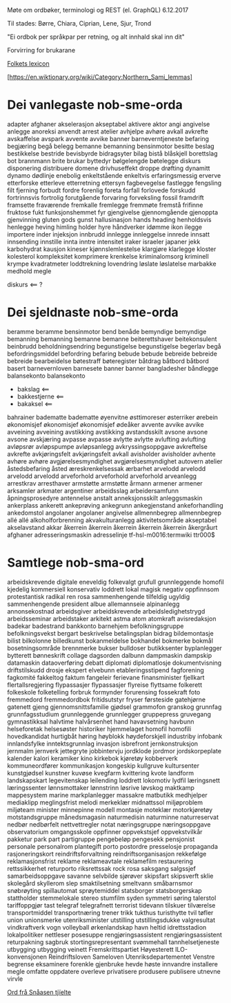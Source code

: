Møte om ordbøker, terminologi og REST (el. GraphQL) 6.12.2017

Til stades: Børre, Chiara, Ciprian, Lene, Sjur, Trond

"Ei ordbok per språkpar per retning, og alt innhald skal inn dit"

Forvirring for brukarane

[Folkets lexicon](http://folkets-lexikon.csc.kth.se/folkets/)

[https://en.wiktionary.org/wiki/Category:Northern_Sami_lemmas]

# Dei vanlegaste nob-sme-orda

adapter afghaner akselerasjon akseptabel aktivere aktor angi angivelse anlegge anoreksi anvendt arrest atelier avhjelpe avhøre avkall avkrefte avskaffelse avspark avvente avvike banner barneverntjeneste befaring begjæring begå belegg bemanne bemanning bensinmotor besitte beslag bestikkelse bestride bevisbyrde bidragsyter bilag bistå blåskjell borettslag bot brannmann brite brukar byttedyr bølgelengde bøtelegge diskurs disponering distribuere domene drivhuseffekt droppe drøfting dynamitt dynamo dødlinje enebolig enkeltstående enkeltvis erfaringsmessig erverve etterforske etterleve etterretning ettersyn fagbevegelse fastlegge fengsling filt fjerning forbudt fordre forenlig foreta forfall forlovede forskudd fortrinnsvis fortrolig forutgående forvaring forveksling fossil framdrift framsette fraværende fremkalle fremlegge fremmøte fremstå frifinne fruktose fukt funksjonshemmet fyr gjengivelse gjennomgående gjenoppta gjenvinning gluten gods gunst hallusinasjon hands heading henholdsvis henlegge heving himling holder hyre håndverker idømme ikon ilegge importere inder injeksjon innbrudd innlegge innleggelse innrede innsatt innsending innstille innta inntre intensitet iraker israeler japaner jekk karbohydrat kausjon kineser kjønnslemlestelse klargjøre klarlegge kloster kolesterol kompleksitet komprimere krenkelse kriminalomsorg kriminell krympe kvadratmeter loddtrekning lovendring løslate løslatelse marbakke medhold megle

diskurs <== ?

# Dei sjeldnaste nob-sme-orda

beramme beramme bensinmotor bend benåde bemyndige bemyndige bemanning bemanning bemanne bemanne beiterettshaver beitekonsulent beinbrudd beholdningsendring begunstigelse begunstigelse begerlav begå befordringsmiddel befordring befaring bebude bebude bebreide bebreide bebreide bearbeidelse bøtestraff bøteregister båtdrag båtbord båtbord basert barnevernloven barnesete banner banner bangladesher båndlegge balansekonto balansekonto

- bakslag <==
- bakkestjerne <==
- bakaksel <==

bahrainer badematte badematte øyenvitne østtimoreser østerriker ørebein økonomisjef økonomisjef økonomisjef ødeåker avvente avvike avvike avveining avveining avstikking avstikking avstandsskilt avsone avsone avsone avskjæring avpasse avpasse avlytte avlytte avlufting avlufting avløpsrør avløpspumpe avløpsanlegg avkryssingsoppgave avkreftelse avkrefte avkjøringsfelt avkjøringsfelt avkall avisholder avisholder avhente avhøre avhøre avgjørelsesmyndighet avgjørelsesmyndighet autovern atelier åstedsbefaring åsted æreskrenkelsessak ærbarhet arvelodd arvelodd arvelodd arvelodd arveforhold arveforhold arveforhold arveanlegg arrestkrav arresthaver armstøtte armstøtte årmann armener armener arksamler arkmater argentiner arbeidsslag arbeidersamfunn åpningsprosedyre antennelse anstalt anneksjonsskilt anleggsmaskin ankerplass ankerett ankeprøving ankegrunn ankegjenstand ankeforhandling ankedomstol angolaner angolaner angivelse allmennbegrep allmennbegrep allé allé alkoholforbrenning akvakulturanlegg aktivitetsområde akseptabel akselavstand akkar åkerrein åkerrein åkerrein åkerrein åkerrein åkergråurt afghaner adresseringsmaskin adresselinje tf-hsl-m0016:termwiki ttr000$

# Samtlege nob-sma-ord

arbeidskrevende digitale eneveldig folkevalgt grufull grunnleggende homofil kjedelig kommersiell konservativ loddrett lokal magisk negativ oppfinnsom protestantisk radikal ren rosa sammenhengende tilfeldig ugyldig sammenhengende president albue allemannseie alpinanlegg annonsekostnad arbeidsgiver arbeidskrevende arbeidsledighetstrygd arbeidsseminar arbeidstaker arkitekt astma atom atomkraft avisredaksjon badekar badestrand bankkonto barnehjem befolkningsgruppe befolkningsvekst bergart beskrivelse betalingsplan bidrag bildemontasje bilist bilkolonne billedkunst bokanmeldelse bokhandel bokmerke bokmål bosetningsområde brennmerke bukser bulldoser butikksenter byplanlegger bytterett bønneskrift collage dagsorden dalbunn dampmaskin dampskip datamaskin dataoverføring debatt diplomati diplomatlosje dokumentvisning driftstilskudd drosje ekspert elvebunn etableringsstipend fagforening fagkomité fakkeltog faktum fangeleir ferievane finansminister fjellkart flertallsregjering flypassasjer flypassasjer flyreise flyttsame folkerett folkeskole folketelling forbruk formynder forurensing fossekraft foto fremmedord fremmedordbok fritidsutstyr fryser førsteside gatehjørne gatenett gjeng gjennomsnittsfamilie gjødsel grammofon granskog grunnfag grunnfagsstudium grunnleggende grunnlegger gruppepress gruvegang gymnastikksal halvtime halvårsenhet hand havavsetning havbunn helseforetak helsesøster historiker hjemmelaget homofil homofili hovedkandidat hurtigbåt høring høyblokk høydeforskjell industriby infobank innlandsfylke inntektsgrunnlag invasjon isbrefront jernkonstruksjon jernmalm jernverk jettegryte jobbintervju jordklode jordmor jordskorpeplate kalender kalori keramiker kino kirkebok kjøretøy kobberverk kommuneordfører kommunikasjon kongeskip kullgruve kultursenter kunstgjødsel kunstner kuvøse kvegfarm kvittering kvote landform landskapskart legevitenskap leilending loddrett lokomotiv lydfil læringsnett læringssenter lønnsmottaker lønnstrinn løsrive løvskog maktkamp mappesystem marine
markplanlegger massakre matbutikk medhjelper mediaklipp meglingsfrist melodi merkeklær midnattssol miljøproblem miljøteam minister minnepinne modell montasje moteklær motorkjøretøy motstandsgruppe månedsmagasin naturmedisin naturminne naturreservat nedbør nedbørfelt nettvettregler notat næringsgruppe næringsoppgave observatorium omgangsskole oppfinner oppvekstsjef oppvekstvilkår pakketur park part partigruppe pengebeløp pengesekk pensjonist personale personalrom plantegift porto postordre presselosje propaganda rasjoneringskort reindriftsforvaltning reindriftsorganisasjon rekkefølge reklamasjonsfrist reklame reklameavtale reklamefilm restaurering rettssikkerhet returporto riksrettssak rock rosa saksgang salgssjef samarbeidsoppgave savanne selvbilde sjørøver skipsfart skipsverft sklie skolegård skyllerom slep smaktilsetning smeltvann småbarnsmor snøbrøyting spillautomat sprøytemiddel statsborger statsborgerskap stattholder stemmelokale stereo stumfilm syden symmetri søring talerstol tariffoppgjør tast telegraf telegrafnett terrorist tidevann tilskuer tilværelse transportmiddel transportnæring trener trikk tukthus turisthytte tvil tøfler union unionsmerke utenriksminister utstilling utstillingsdukke valgresultat vindkraftverk vogn volleyball ørkenlandskap havn heltid idrettsstadion lokalpolitiker nettleser posesuppe rengjøringsassistent rengjøringsassistent returpakning sagbruk stortingsrepresentant svømmehall tannhelsetjeneste utbygging utbygging veinett Fremskrittspartiet Høyesterett ILO-konvensjonen Reindriftsloven Sameloven Utenriksdepartementet Venstre begrense eksaminere forenkle gjenbruke hevde høste innvandre installere megle omfatte oppdatere overleve privatisere produsere publisere utnevne virvle

[Ord frå Snåasen tjïelte](https://satni.uit.no/termwiki/index.php/Collection:Sn%C3%A5asen_tj%C3%AFelte_2017-10)
